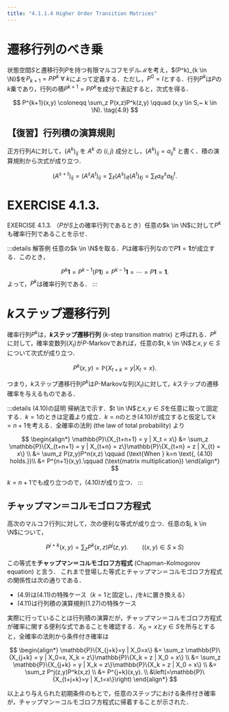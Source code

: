 ```yaml
---
title: "4.1.1.4 Higher Order Transition Matrices"
---
```


# 遷移行列のべき乗

状態空間$S$と遷移行列$P$を持つ有限マルコフモデル$\mathscr{M}$を考え，$(P^k)_{k \in \N}$を$P_{k+1} = PP^k ~ \forall ~ k$によって定義する．ただし，$P^0 = I$とする．行列$P^k$は$P$の$k$乗であり，行列の積$P^{k+1} = PP^k$を成分で表記すると，次式を得る．

$$
P^{k+1}(x,y) \coloneqq \sum_z P(x,z)P^k(z,y) \qquad (x,y \in S,~ k \in \N). \tag{4.9}
$$

## 【復習】行列積の演算規則

正方行列$A$に対して，$\left(A^k\right)_{ij}$ を $A^k$ の $(i,j)$ 成分とし，$\left(A^k\right)_{ij} = a_{ij}^k$ と書く．積の演算規則から次式が成り立つ．

$$
\left(A^{s+t}\right)_{ij} = \left(A^sA^t\right)_{ij} 
= \sum_\ell \left(A^s\right)_{i\ell} \left(A^t\right)_{\ell j} 
= \sum_\ell a_{i\ell}^s a_{\ell j}^t. \tag{1.27}
$$

# EXERCISE 4.1.3.

$\text{EXERCISE 4.1.3.}$ （$P$が$S$上の確率行列であるとき）任意の$k \in \N$に対して$P^k$も確率行列であることを示せ．

:::details 解答例
任意の$k \in \N$を取る．$P$は確率行列なので$P\bm{1} = \bm{1}$が成立する．このとき，

$$
P^k\bm{1} = P^{k-1}(P\bm{1}) = P^{k-1}\bm{1} = \cdots = P\bm{1} = \bm{1}.
$$
よって，$P^k$は確率行列である．
:::

# $k$ステップ遷移行列

確率行列$P^k$は，**$k$ステップ遷移行列** ($k$-step transition matrix) と呼ばれる．$P^k$に対して，確率変数列$(X_t)$が$P$-Markovであれば，任意の$t, k \in \N$と$x, y \in S$について次式が成り立つ．

$$
P^k(x,y) = \mathbb{P}\{X_{t+k} = y | X_t = x\}. \tag{4.10}
$$

つまり，$k$ステップ遷移行列$P^k$は$P$-Markovな列$(X_t)$に対して，$k$ステップの遷移確率を与えるものである．

:::details (4.10)の証明
帰納法で示す．$t \in \N$と$x, y \in S$を任意に取って固定する．$k = 1$のときは定義より成立．$k = n$のとき$(4.10)$が成立すると仮定して$k = n+1$を考える．全確率の法則 (the law of total probability) より

$$
\begin{align*}
\mathbb{P}\{X_{t+n+1} = y | X_t = x\} 
&= \sum_z \mathbb{P}\{X_{t+n+1} = y | X_{t+n} = z\}\mathbb{P}\{X_{t+n} = z | X_{t} = x\} \\
&= \sum_z P(z,y)P^n(x,z) \qquad (\text{When } k=n \text{, (4.10) holds.})\\ 
&= P^{n+1}(x,y).\qquad (\text{matrix multiplication})
\end{align*}
$$

$k =n+1$でも成り立つので，$(4.10)$が成り立つ．
:::

## チャップマン＝コルモゴロフ方程式

高次のマルコフ行列に対して，次の便利な等式が成り立つ．任意の$j, k \in \N$について，

$$
P^{j+k}(x,y) = \sum_z P^k(x,z)P^j(z,y). \qquad ((x,y) \in S \times S) \tag{4.11}
$$

この等式を**チャップマン＝コルモゴロフ方程式** (Chapman-Kolmogorov equation) と言う．
これまで登場した等式とチャップマン＝コルモゴロフ方程式の関係性は次の通りである．

- $(4.9)$は$(4.11)$の特殊ケース（$k=1$と固定し，$j$を$k$に置き換える）
- $(4.11)$は行列積の演算規則$(1.27)$の特殊ケース

実際に行っていることは行列積の演算だが，チャップマン＝コルモゴロフ方程式が確率に関する便利な式であることを確認する．$X_0=x$と$y\in S$を所与とすると，全確率の法則から条件付き確率は

$$
\begin{align*}
\mathbb{P}\{X_{j+k}=y | X_0=x\} 
&= \sum_z \mathbb{P}\{X_{j+k} = y | X_0=x, X_k = z\}\mathbb{P}\{X_k = z | X_0 = x\} \\
&= \sum_z \mathbb{P}\{X_{j+k} = y | X_k = z\}\mathbb{P}\{X_k = z | X_0 = x\} \\
&= \sum_z P^j(z,y)P^k(x,z) \\
&= P^{j+k}(x,y). \\
&\left(=\mathbb{P}\{X_{t+j+k}=y | X_t=x\}\right)
\end{align*}
$$

以上より与えられた初期条件のもとで，任意のステップにおける条件付き確率が，チャップマン＝コルモゴロフ方程式に帰着することが示された．